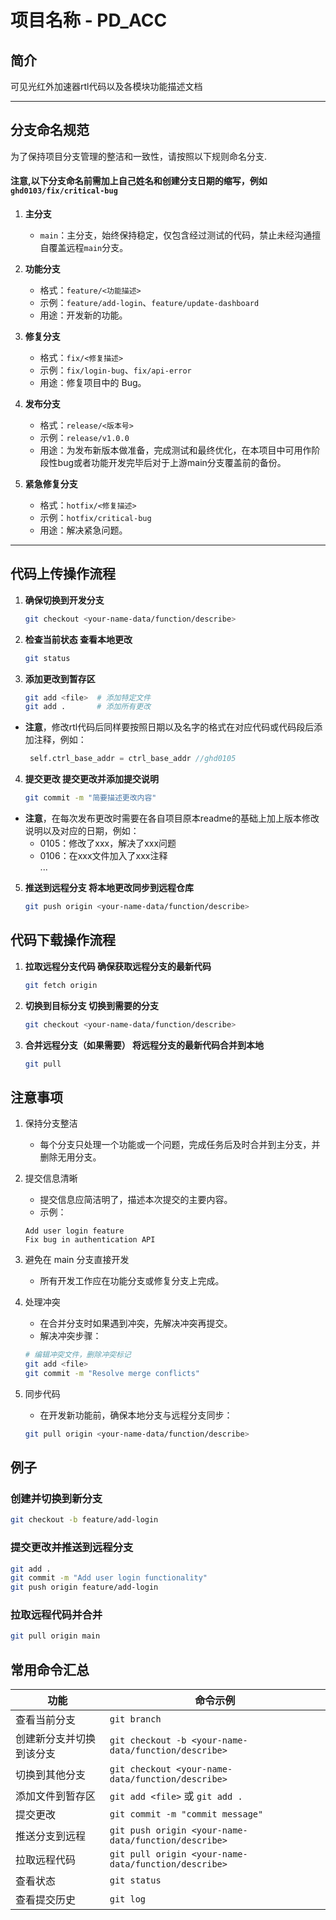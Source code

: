 # 项目名称 - PD_ACC

## 简介
可见光红外加速器rtl代码以及各模块功能描述文档

---

## 分支命名规范

为了保持项目分支管理的整洁和一致性，请按照以下规则命名分支.  
#### 注意,以下分支命名前需加上自己姓名和创建分支日期的缩写，例如`ghd0103/fix/critical-bug`

1. **主分支**
   - `main`：主分支，始终保持稳定，仅包含经过测试的代码，禁止未经沟通擅自覆盖远程`main`分支。
   
2. **功能分支**
   - 格式：`feature/<功能描述>`
   - 示例：`feature/add-login`、`feature/update-dashboard`
   - 用途：开发新的功能。

3. **修复分支**
   - 格式：`fix/<修复描述>`
   - 示例：`fix/login-bug`、`fix/api-error`
   - 用途：修复项目中的 Bug。

4. **发布分支**
   - 格式：`release/<版本号>`
   - 示例：`release/v1.0.0`
   - 用途：为发布新版本做准备，完成测试和最终优化，在本项目中可用作阶段性bug或者功能开发完毕后对于上游main分支覆盖前的备份。

5. **紧急修复分支**
   - 格式：`hotfix/<修复描述>`
   - 示例：`hotfix/critical-bug`
   - 用途：解决紧急问题。

---

## 代码上传操作流程

1. **确保切换到开发分支**
   ```bash
   git checkout <your-name-data/function/describe>
   ```
2. **检查当前状态 查看本地更改**
   ```bash
   git status
   ```
3. **添加更改到暂存区**
   ```bash
   git add <file>  # 添加特定文件
   git add .       # 添加所有更改
   ```
- **注意**，修改rtl代码后同样要按照日期以及名字的格式在对应代码或代码段后添加注释，例如：
   ```verilog
    self.ctrl_base_addr = ctrl_base_addr //ghd0105
   ```

4. **提交更改 提交更改并添加提交说明**

    ```bash
    git commit -m "简要描述更改内容"
    ```
- **注意**，在每次发布更改时需要在各自项目原本readme的基础上加上版本修改说明以及对应的日期，例如：
  - 0105：修改了xxx，解决了xxx问题  
  - 0106：在xxx文件加入了xxx注释  
   ...

5. **推送到远程分支 将本地更改同步到远程仓库**
    ```bash
    git push origin <your-name-data/function/describe>
    ```

## 代码下载操作流程

1. **拉取远程分支代码 确保获取远程分支的最新代码**

   ```bash
   git fetch origin
   ```

2. **切换到目标分支 切换到需要的分支**

   ```bash
   git checkout <your-name-data/function/describe>
   ```

3. **合并远程分支（如果需要） 将远程分支的最新代码合并到本地**

   ```bash
   git pull
   ```

## 注意事项
1. 保持分支整洁

   - 每个分支只处理一个功能或一个问题，完成任务后及时合并到主分支，并删除无用分支。

2. 提交信息清晰

   - 提交信息应简洁明了，描述本次提交的主要内容。  
   - 示例：
    
   ```plaintext  
   Add user login feature
   Fix bug in authentication API
   ```

3. 避免在 main 分支直接开发

    - 所有开发工作应在功能分支或修复分支上完成。

4. 处理冲突

    - 在合并分支时如果遇到冲突，先解决冲突再提交。
    - 解决冲突步骤：
    
    ```bash
    # 编辑冲突文件，删除冲突标记
    git add <file>
    git commit -m "Resolve merge conflicts"
    ```
5. 同步代码

    - 在开发新功能前，确保本地分支与远程分支同步：
  
    ```bash
    git pull origin <your-name-data/function/describe>
    ```

## 例子
### 创建并切换到新分支
```bash
git checkout -b feature/add-login
```

### 提交更改并推送到远程分支
```bash
git add .
git commit -m "Add user login functionality"
git push origin feature/add-login
```

### 拉取远程代码并合并
```bash
git pull origin main
```

## 常用命令汇总


| 功能                     | 命令示例                               |
|--------------------------|----------------------------------------|
| 查看当前分支              | `git branch`                          |
| 创建新分支并切换到该分支  | `git checkout -b <your-name-data/function/describe>`        |
| 切换到其他分支            | `git checkout <your-name-data/function/describe>`           |
| 添加文件到暂存区          | `git add <file>` 或 `git add .`        |
| 提交更改                 | `git commit -m "commit message"`      |
| 推送分支到远程            | `git push origin <your-name-data/function/describe>`        |
| 拉取远程代码              | `git pull origin <your-name-data/function/describe>`        |
| 查看状态                 | `git status`                          |
| 查看提交历史              | `git log`                             |
